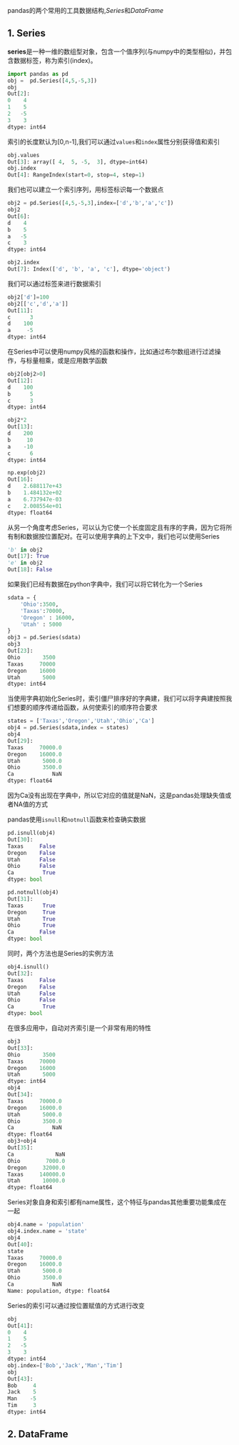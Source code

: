 pandas的两个常用的工具数据结构,*Series*和*DataFrame*

## 1. Series

**series**是一种一维的数组型对象，包含一个值序列(与numpy中的类型相似)，并包含数据标签，称为索引(index)。

```python
import pandas as pd
obj =  pd.Series([4,5,-5,3])
obj
Out[2]: 
0    4
1    5
2   -5
3    3
dtype: int64
```

索引的长度默认为[0,n-1],我们可以通过`values`和`index`属性分别获得值和索引

```python
obj.values
Out[3]: array([ 4,  5, -5,  3], dtype=int64)
obj.index
Out[4]: RangeIndex(start=0, stop=4, step=1)
```

我们也可以建立一个索引序列，用标签标识每一个数据点

```python
obj2 = pd.Series([4,5,-5,3],index=['d','b','a','c'])
obj2
Out[6]: 
d    4
b    5
a   -5
c    3
dtype: int64

obj2.index
Out[7]: Index(['d', 'b', 'a', 'c'], dtype='object')
```

我们可以通过标签来进行数据索引

```python
obj2['d']=100
obj2[['c','d','a']]
Out[11]: 
c      3
d    100
a     -5
dtype: int64
```

在Series中可以使用numpy风格的函数和操作，比如通过布尔数组进行过滤操作，与标量相乘，或是应用数学函数

```python
obj2[obj2>0]
Out[12]: 
d    100
b      5
c      3
dtype: int64

obj2*2
Out[13]: 
d    200
b     10
a    -10
c      6
dtype: int64

np.exp(obj2)
Out[16]: 
d    2.688117e+43
b    1.484132e+02
a    6.737947e-03
c    2.008554e+01
dtype: float64
```

从另一个角度考虑Series，可以认为它使一个长度固定且有序的字典，因为它将所有制和数据按位置配对。在可以使用字典的上下文中，我们也可以使用Series

```python
'b' in obj2
Out[17]: True
'e' in obj2
Out[18]: False

```

如果我们已经有数据在python字典中，我们可以将它转化为一个Series

```python
sdata = {
    'Ohio':3500,
    'Taxas':70000,
    'Oregon' : 16000,
    'Utah' : 5000
}
obj3 = pd.Series(sdata)
obj3
Out[23]: 
Ohio       3500
Taxas     70000
Oregon    16000
Utah       5000
dtype: int64
```

当使用字典初始化Series时，索引僵尸排序好的字典建，我们可以将字典建按照我们想要的顺序传递给函数，从何使索引的顺序符合要求

```python
states = ['Taxas','Oregon','Utah','Ohio','Ca']
obj4 = pd.Series(sdata,index = states)
obj4
Out[29]: 
Taxas     70000.0
Oregon    16000.0
Utah       5000.0
Ohio       3500.0
Ca            NaN
dtype: float64
```

因为Ca没有出现在字典中，所以它对应的值就是NaN，这是pandas处理缺失值或者NA值的方式

pandas使用`isnull`和`notnull`函数来检查确实数据

```python
pd.isnull(obj4)
Out[30]: 
Taxas     False
Oregon    False
Utah      False
Ohio      False
Ca         True
dtype: bool

pd.notnull(obj4)
Out[31]: 
Taxas      True
Oregon     True
Utah       True
Ohio       True
Ca        False
dtype: bool
```

同时，两个方法也是Series的实例方法

```python
obj4.isnull()
Out[32]: 
Taxas     False
Oregon    False
Utah      False
Ohio      False
Ca         True
dtype: bool
```

在很多应用中，自动对齐索引是一个非常有用的特性

```python
obj3
Out[33]: 
Ohio       3500
Taxas     70000
Oregon    16000
Utah       5000
dtype: int64
obj4
Out[34]: 
Taxas     70000.0
Oregon    16000.0
Utah       5000.0
Ohio       3500.0
Ca            NaN
dtype: float64
obj3+obj4
Out[35]: 
Ca             NaN
Ohio        7000.0
Oregon     32000.0
Taxas     140000.0
Utah       10000.0
dtype: float64
```

Series对象自身和索引都有name属性，这个特征与pandas其他重要功能集成在一起

```python
obj4.name = 'population'
obj4.index.name = 'state'
obj4
Out[40]: 
state
Taxas     70000.0
Oregon    16000.0
Utah       5000.0
Ohio       3500.0
Ca            NaN
Name: population, dtype: float64
```

Series的索引可以通过按位置赋值的方式进行改变

```python
obj
Out[41]: 
0    4
1    5
2   -5
3    3
dtype: int64
obj.index=['Bob','Jack','Man','Tim']
obj
Out[43]: 
Bob     4
Jack    5
Man    -5
Tim     3
dtype: int64
```

## 2. DataFrame

